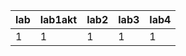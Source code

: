| lab | lab1akt | lab2 | lab3 | lab4 |
|-----|---------|------|------|------|
|   1 |       1 |    1 |    1 |    1 |
